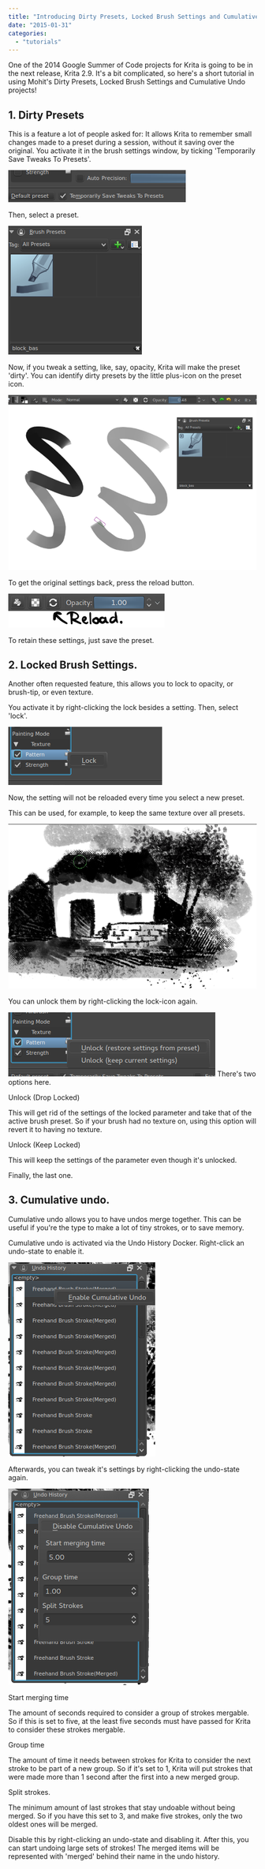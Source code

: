 ```yaml
---
title: "Introducing Dirty Presets, Locked Brush Settings and Cumulative Undo in Krita 2.9."
date: "2015-01-31"
categories: 
  - "tutorials"
---
```


One of the 2014 Google Summer of Code projects for Krita is going to be in the next release, Krita 2.9. It's a bit complicated, so here's a short tutorial in using Mohit's Dirty Presets, Locked Brush Settings and Cumulative Undo projects!

## 1\. Dirty Presets

This is a feature a lot of people asked for: It allows Krita to remember small changes made to a preset during a session, without it saving over the original. You activate it in the brush settings window, by ticking 'Temporarily Save Tweaks To Presets'.

[![ditry_presets_1](images/ditry_presets_1.png)](https://krita.org/wp-content/uploads/2015/01/ditry_presets_1.png)

Then, select a preset.

[![dirty_presets_2](images/dirty_presets_2.png)](https://krita.org/wp-content/uploads/2015/01/dirty_presets_2.png)

Now, if you tweak a setting, like, say, opacity, Krita will make the preset 'dirty'. You can identify dirty presets by the little plus-icon on the preset icon.

[![dirty_presets_3](images/dirty_presets_3.png)](https://krita.org/wp-content/uploads/2015/01/dirty_presets_3.png)

To get the original settings back, press the reload button.

[![dirty_presets_4](images/dirty_presets_4.png)](https://krita.org/wp-content/uploads/2015/01/dirty_presets_4.png)

To retain these settings, just save the preset.

## 2\. Locked Brush Settings.

Another often requested feature, this allows you to lock to opacity, or brush-tip, or even texture.

You activate it by right-clicking the lock besides a setting. Then, select 'lock'.

[![locksettings_1](images/locksettings_1.png)](https://krita.org/wp-content/uploads/2015/01/locksettings_1.png)

Now, the setting will not be reloaded every time you select a new preset.

This can be used, for example, to keep the same texture over all presets.

[![locksettings_2](images/locksettings_2.png)](https://krita.org/wp-content/uploads/2015/01/locksettings_2.png)

You can unlock them by right-clicking the lock-icon again.

[![locksettings_3](images/locksettings_3.png)](https://krita.org/wp-content/uploads/2015/01/locksettings_3.png) There's two options here.

Unlock (Drop Locked)

This will get rid of the settings of the locked parameter and take that of the active brush preset. So if your brush had no texture on, using this option will revert it to having no texture.

Unlock (Keep Locked)

This will keep the settings of the parameter even though it's unlocked.

Finally, the last one.

## 3\. Cumulative undo.

Cumulative undo allows you to have undos merge together. This can be useful if you're the type to make a lot of tiny strokes, or to save memory.

Cumulative undo is activated via the Undo History Docker. Right-click an undo-state to enable it.

[![cumulative_undo_1](images/cumulative_undo_1.png)](https://krita.org/wp-content/uploads/2015/01/cumulative_undo_1.png)

Afterwards, you can tweak it's settings by right-clicking the undo-state again.

[![cumulative_undo_2](images/cumulative_undo_2.png)](https://krita.org/wp-content/uploads/2015/01/cumulative_undo_2.png)

Start merging time

The amount of seconds required to consider a group of strokes mergable. So if this is set to five, at the least five seconds must have passed for Krita to consider these strokes mergable.

Group time

The amount of time it needs between strokes for Krita to consider the next stroke to be part of a new group. So if it's set to 1, Krita will put strokes that were made more than 1 second after the first into a new merged group.

Split strokes.

The minimum amount of last strokes that stay undoable without being merged. So if you have this set to 3, and make five strokes, only the two oldest ones will be merged.

Disable this by right-clicking an undo-state and disabling it. After this, you can start undoing large sets of strokes! The merged items will be represented with 'merged' behind their name in the undo history.
